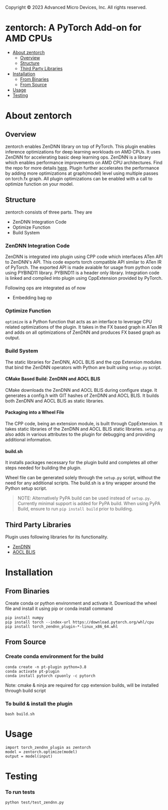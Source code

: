 Copyright &copy; 2023 Advanced Micro Devices, Inc. All rights reserved.

# zentorch: A PyTorch Add-on for AMD  CPUs

<!-- toc -->
- [About zentorch](#about-zentorch)
  - [Overview](#overview)
  - [Structure](#structure)
  - [Third Party Libraries](#third-party-libraries)
- [Installation](#installation)
  - [From Binaries](#from-binaries)
  - [From Source](#from-source)
- [Usage](#usage)
- [Testing](#testing)
<!-- tocstop -->

# About zentorch

## Overview
zentorch enables ZenDNN library on top of PyTorch. This plugin enables inference optimizations for deep learning workloads on AMD CPUs. It uses ZenDNN for accelerating basic deep learning ops. ZenDNN is a library which enables performance improvements on AMD CPU architectures. Find the repo for more details [here](https://github.com/amd/ZenDNN). Plugin further accelerates the performance by adding more optimizations at graph(model) level using multiple passes on torch.fx graph. All plugin optimizations can be enabled with a call to optimize function on your model.

## Structure
zentorch consists of three parts. They are
- ZenDNN Integration Code
- Optimize Function
- Build System

### ZenDNN Integration Code
ZenDNN is integrated into plugin using CPP code which interfaces ATen API to ZenDNN's API. This code exports torch compatible API similar to ATen IR of PyTorch. The exported API is made avaiable for usage from python code using PYBIND11 library. PYBIND11 is a header only library. Integration code is linked and compiled into plugin using CppExtension provided by PyTorch.

Following ops are integrated as of now
- Embedding bag op

### Optimize Function
`optimize` is a Python function that acts as an interface to leverage CPU related optimizations of the plugin. It takes in the FX based graph in ATen IR and adds on all optimizations of ZenDNN and produces FX based graph as output.

### Build System

The static libraries for ZenDNN, AOCL BLIS and the cpp Extension modules that bind the ZenDNN operators with Python are built using `setup.py` script. 

#### CMake Based Build: ZenDNN and AOCL BLIS
CMake downloads the ZenDNN and AOCL BLIS during configure stage. It generates a config.h with GIT hashes of ZenDNN and AOCL BLIS. It builds both ZenDNN and AOCL BLIS as static libraries.

#### Packaging into a Wheel File
The CPP code, being an extension module, is built through CppExtension. It takes static libraries of the ZenDNN and AOCL BLIS static libraries. `setup.py` also adds in various attributes to the plugin for debugging and providing additional information.


#### build.sh
It installs packages necessary for the plugin build and completes all other steps needed for building the plugin.

Wheel file can be generated solely through the `setup.py` script, without the need for any additional scripts. The build.sh is a tiny wrapper around the Python setup script.

> NOTE: Alternatively PyPA build can be used instead of `setup.py`. Currently minimal support is added for PyPA build. When using PyPA Build, ensure to run `pip install build` prior to building.

## Third Party Libraries
Plugin uses following libraries for its functionality.
  * [ZenDNN](https://github.com/amd/ZenDNN)
  * [AOCL BLIS](https://github.com/amd/blis)

# Installation

## From Binaries
Create conda or python environment and activate it. Download the wheel file and install it using pip or conda install command
```
pip install numpy
pip install torch --index-url https://download.pytorch.org/whl/cpu
pip install torch_zendnn_plugin-*-linux_x86_64.whl
```

## From Source
### Create conda environment for the build
```
conda create -n pt-plugin python=3.8
conda activate pt-plugin
conda install pytorch cpuonly -c pytorch
```

Note: cmake & ninja are required for cpp extension builds, will be installed through build script

### To build & install the plugin
```
bash build.sh
```
# Usage

```
import torch_zendnn_plugin as zentorch
model = zentorch.optimize(model)
output = model(input)
```

# Testing

### To run tests
```
python test/test_zendnn.py
```